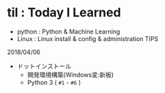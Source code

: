 # til : Today I Learned

* python : Python & Machine Learning
* Linux : Linux install & config & administration TIPS

2018/04/06
* ドットインストール
  * 開発環境構築(Windows変:新板)
  * Python 3 ( `#1` - `#6` )
